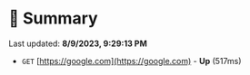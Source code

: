 # 📖 Summary
Last updated: **8/9/2023, 9:29:13 PM**

- `GET` [https://google.com](https://google.com) - **Up** (517ms)
